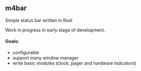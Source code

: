 ## m4bar
Simple status bar written in Rust

Work in progress in early stage of development.

#### Goals:
- configurable
- support many window manager
- write basic modules (clock, pager and hardware indicators)

